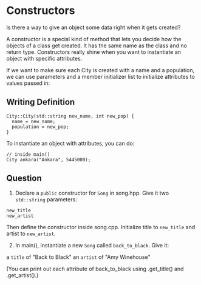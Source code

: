 # Constructors

Is there a way to give an object some data right when it gets created?

A constructor is a special kind of method that lets you decide how the objects of a class get created. It has the same name as the class and no return type. Constructors really shine when you want to instantiate an object with specific attributes.

If we want to make sure each City is created with a name and a population, we can use parameters and a member initializer list to initialize attributes to values passed in:

## Writing Definition
```
City::City(std::string new_name, int new_pop) {
  name = new_name;
  population = new_pop;
}
```

To instantiate an object with attributes, you can do:
```
// inside main()
City ankara("Ankara", 5445000);
```

## Question

1. Declare a ```public``` constructor for ```Song``` in song.hpp. Give it two ```std::string``` parameters:
```
new_title
new_artist
```
Then define the constructor inside song.cpp. Initialize title to ```new_title``` and artist to ```new_artist```.


2. In main(), instantiate a new ```Song``` called ```back_to_black```. Give it:

a ```title``` of "Back to Black"
an ```artist``` of "Amy Winehouse"

(You can print out each attribute of back_to_black using .get_title() and .get_artist().)
